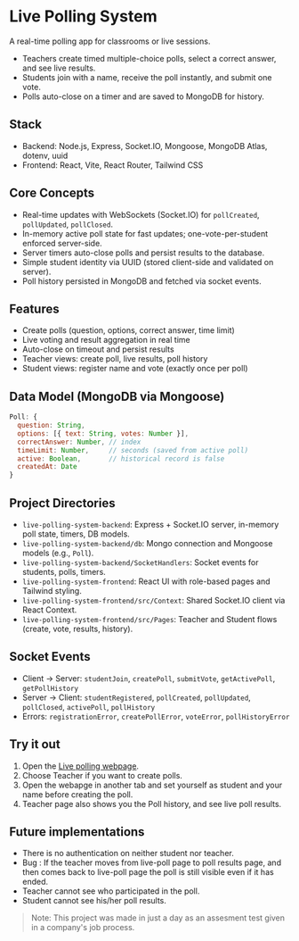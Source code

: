 # Live Polling System

A real-time polling app for classrooms or live sessions.

- Teachers create timed multiple-choice polls, select a correct answer, and see live results.
- Students join with a name, receive the poll instantly, and submit one vote.
- Polls auto-close on a timer and are saved to MongoDB for history.

## Stack
- Backend: Node.js, Express, Socket.IO, Mongoose, MongoDB Atlas, dotenv, uuid
- Frontend: React, Vite, React Router, Tailwind CSS

## Core Concepts
- Real-time updates with WebSockets (Socket.IO) for `pollCreated`, `pollUpdated`, `pollClosed`.
- In-memory active poll state for fast updates; one-vote-per-student enforced server-side.
- Server timers auto-close polls and persist results to the database.
- Simple student identity via UUID (stored client-side and validated on server).
- Poll history persisted in MongoDB and fetched via socket events.

## Features
- Create polls (question, options, correct answer, time limit)
- Live voting and result aggregation in real time
- Auto-close on timeout and persist results
- Teacher views: create poll, live results, poll history
- Student views: register name and vote (exactly once per poll)

## Data Model (MongoDB via Mongoose)
```js
Poll: {
  question: String,
  options: [{ text: String, votes: Number }],
  correctAnswer: Number, // index
  timeLimit: Number,     // seconds (saved from active poll)
  active: Boolean,       // historical record is false
  createdAt: Date
}
```

## Project Directories
- `live-polling-system-backend`: Express + Socket.IO server, in-memory poll state, timers, DB models.
- `live-polling-system-backend/db`: Mongo connection and Mongoose models (e.g., `Poll`).
- `live-polling-system-backend/SocketHandlers`: Socket events for students, polls, timers.
- `live-polling-system-frontend`: React UI with role-based pages and Tailwind styling.
- `live-polling-system-frontend/src/Context`: Shared Socket.IO client via React Context.
- `live-polling-system-frontend/src/Pages`: Teacher and Student flows (create, vote, results, history).

## Socket Events
- Client → Server: `studentJoin`, `createPoll`, `submitVote`, `getActivePoll`, `getPollHistory`
- Server → Client: `studentRegistered`, `pollCreated`, `pollUpdated`, `pollClosed`, `activePoll`, `pollHistory`
- Errors: `registrationError`, `createPollError`, `voteError`, `pollHistoryError`

## Try it out
1. Open the [Live polling webpage](https://live-polling-system-codaphobe.netlify.app/).
2. Choose Teacher if you want to create polls.
3. Open the webapge in another tab and set yourself as student and your name before creating the poll.
4. Teacher page also shows you the Poll history, and see live poll results.

## Future implementations
- There is no authentication on neither student nor teacher.
- Bug : If the teacher moves from live-poll page to poll results page, and then comes back to live-poll page the poll is still visible even if it has ended.
- Teacher cannot see who participated in the poll.
- Student cannot see his/her poll results.

> Note: This project was made in just a day as an assesment test given in a company's job process.

